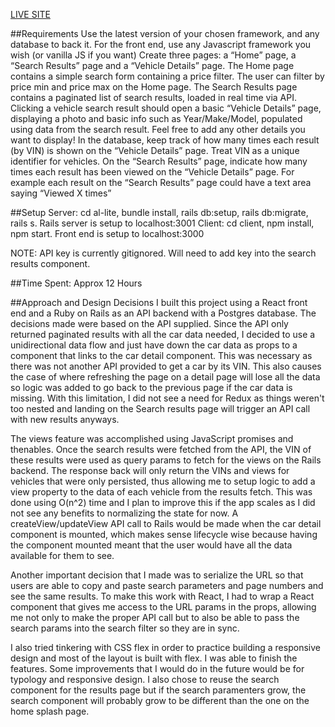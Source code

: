 [LIVE SITE](https://shielded-eyrie-78915.herokuapp.com/#/)

##Requirements
Use the latest version of your chosen framework, and any database to back it.
For the front end, use any Javascript framework you wish (or vanilla JS if you want)
Create three pages: a “Home” page, a “Search Results” page and a “Vehicle Details” page.
The Home page contains a simple search form containing a price filter.
The user can filter by price min and price max on the Home page.
The Search Results page contains a paginated list of search results, loaded in real time via API.
Clicking a vehicle search result should open a basic “Vehicle Details” page, displaying a photo and basic info such as Year/Make/Model, populated using data from the search result. Feel free to add any other details you want to display!
In the database, keep track of how many times each result (by VIN) is shown on the “Vehicle Details” page. Treat VIN as a unique identifier for vehicles.
On the “Search Results” page, indicate how many times each result has been viewed on the “Vehicle Details” page. For example each result on the  “Search Results” page could have a text area saying “Viewed X times”

##Setup
Server: cd al-lite, bundle install, rails db:setup, rails db:migrate, rails s. Rails server is setup to localhost:3001
Client: cd client, npm install, npm start. Front end is setup to localhost:3000

NOTE: API key is currently gitignored. Will need to add key into the search results component.

##Time Spent: Approx 12 Hours

##Approach and Design Decisions
I built this project using a React front end and a Ruby on Rails as an API backend with a Postgres database. The decisions made
were based on the API supplied. Since the API only returned paginated results with all the car data needed, I decided to use
a unidirectional data flow and just have down the car data as props to a component that links to the car detail component. This was 
necessary as there was not another API provided to get a car by its VIN. This also causes the case of where refreshing the page on a detail page will lose all the data so logic was added to go back to the previous page if the car data is missing. With this limitation, I did not see a need for Redux as things weren't too nested and landing on the Search results page will trigger an API call with new results anyways.

The views feature was accomplished using JavaScript promises and thenables. Once the search results were fetched from the API, the VIN of these results were used as query params to fetch for the views on the Rails backend. The response back will only return the VINs and views for vehicles that were only persisted, thus allowing me to setup logic to add a view property to the data of each vehicle from the results fetch. This was done using O(n^2) time and I plan to improve this if the app scales as I did not see any benefits to normalizing the state for now. A createView/updateView API call to Rails would be made when the car detail component is mounted, which makes sense lifecycle wise because having the component mounted meant that the user would have all the data available for them to see.

Another important decision that I made was to serialize the URL so that users are able to copy and paste search parameters and page numbers and see the same results. To make this work with React, I had to wrap a React component that gives me access to the URL params in the props,
allowing me not only to make the proper API call but to also be able to pass the search params into the search filter so they are in sync.

I also tried tinkering with CSS flex in order to practice building a responsive design and most of the layout is built with flex. I was able to finish the features. Some improvements that I would do in the future would be for typology and responsive design. I also chose to reuse the search component for the results page but if the search paramenters grow, the search component will probably grow to be different than the one on the home splash page.